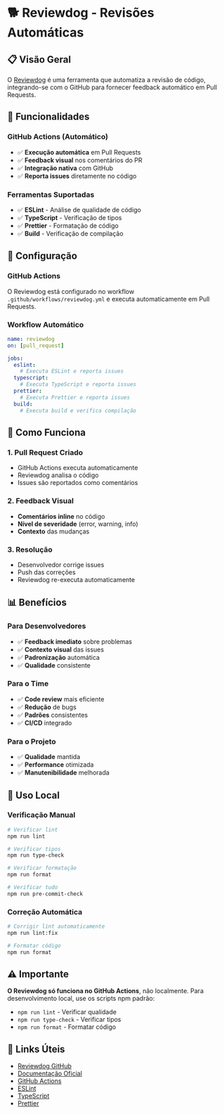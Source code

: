 # 🐕 Reviewdog - Revisões Automáticas

## 📋 Visão Geral

O [Reviewdog](https://github.com/reviewdog/reviewdog) é uma ferramenta que automatiza a revisão de código, integrando-se com o GitHub para fornecer feedback automático em Pull Requests.

## 🎯 Funcionalidades

### **GitHub Actions (Automático)**
- ✅ **Execução automática** em Pull Requests
- ✅ **Feedback visual** nos comentários do PR
- ✅ **Integração nativa** com GitHub
- ✅ **Reporta issues** diretamente no código

### **Ferramentas Suportadas**
- ✅ **ESLint** - Análise de qualidade de código
- ✅ **TypeScript** - Verificação de tipos
- ✅ **Prettier** - Formatação de código
- ✅ **Build** - Verificação de compilação

## 🔧 Configuração

### **GitHub Actions**
O Reviewdog está configurado no workflow `.github/workflows/reviewdog.yml` e executa automaticamente em Pull Requests.

### **Workflow Automático**
```yaml
name: reviewdog
on: [pull_request]

jobs:
  eslint:
    # Executa ESLint e reporta issues
  typescript:
    # Executa TypeScript e reporta issues
  prettier:
    # Executa Prettier e reporta issues
  build:
    # Executa build e verifica compilação
```

## 🚀 Como Funciona

### **1. Pull Request Criado**
- GitHub Actions executa automaticamente
- Reviewdog analisa o código
- Issues são reportados como comentários

### **2. Feedback Visual**
- **Comentários inline** no código
- **Nível de severidade** (error, warning, info)
- **Contexto** das mudanças

### **3. Resolução**
- Desenvolvedor corrige issues
- Push das correções
- Reviewdog re-executa automaticamente

## 📊 Benefícios

### **Para Desenvolvedores**
- ✅ **Feedback imediato** sobre problemas
- ✅ **Contexto visual** das issues
- ✅ **Padronização** automática
- ✅ **Qualidade** consistente

### **Para o Time**
- ✅ **Code review** mais eficiente
- ✅ **Redução** de bugs
- ✅ **Padrões** consistentes
- ✅ **CI/CD** integrado

### **Para o Projeto**
- ✅ **Qualidade** mantida
- ✅ **Performance** otimizada
- ✅ **Manutenibilidade** melhorada

## 🎯 Uso Local

### **Verificação Manual**
```bash
# Verificar lint
npm run lint

# Verificar tipos
npm run type-check

# Verificar formatação
npm run format

# Verificar tudo
npm run pre-commit-check
```

### **Correção Automática**
```bash
# Corrigir lint automaticamente
npm run lint:fix

# Formatar código
npm run format
```

## ⚠️ Importante

**O Reviewdog só funciona no GitHub Actions**, não localmente. Para desenvolvimento local, use os scripts npm padrão:

- `npm run lint` - Verificar qualidade
- `npm run type-check` - Verificar tipos
- `npm run format` - Formatar código

## 🔗 Links Úteis

- [Reviewdog GitHub](https://github.com/reviewdog/reviewdog)
- [Documentação Oficial](https://github.com/reviewdog/reviewdog#readme)
- [GitHub Actions](https://docs.github.com/en/actions)
- [ESLint](https://eslint.org/)
- [TypeScript](https://www.typescriptlang.org/)
- [Prettier](https://prettier.io/) 